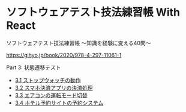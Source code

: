 # ソフトウェアテスト技法練習帳 With React

ソフトウェアテスト技法練習帳 ～知識を経験に変える40問～

https://gihyo.jp/book/2020/978-4-297-11061-1


Part 3: 状態遷移テスト

- [3.1 ストップウォッチの動作](src/part3/ques01/README.md)
- [3.2 スマホ決済アプリの決済処理](src/part3/ques02/README.md)
- [3.3 エアコンの運転モード切替](src/part3/ques03/README.md)
- [3.4 ホテル予約サイトの予約システム](src/part3/ques04/README.md)
